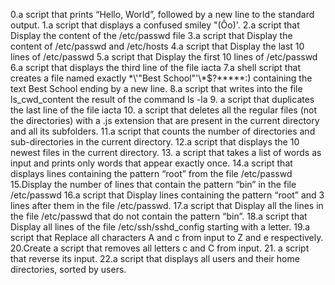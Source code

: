 0.a script that prints “Hello, World”, followed by a new line to the standard output.
1.a script that displays a confused smiley "(Ôo)'.
2.a script that Display the content of the /etc/passwd file
3.a script that Display the content of /etc/passwd and /etc/hosts
4.a script that Display the last 10 lines of /etc/passwd
5.a script that Display the first 10 lines of /etc/passwd
6.a script that displays the third line of the file iacta
7.a shell script that creates a file named exactly \*\\'"Best School"\'\\*$\?\*\*\*\*\*:) containing the text Best School ending by a new line.
8.a script that writes into the file ls_cwd_content the result of the command ls -la
9. a script that duplicates the last line of the file iacta
10. a script that deletes all the regular files (not the directories) with a .js extension that are present in the current directory and all its subfolders.
11.a script that counts the number of directories and sub-directories in the current directory.
12.a script that displays the 10 newest files in the current directory.
13. a script that takes a list of words as input and prints only words that appear exactly once.
14.a script that displays  lines containing the pattern “root” from the file /etc/passwd
15.Display the number of lines that contain the pattern “bin” in the file /etc/passwd
16.a script that Display lines containing the pattern “root” and 3 lines after them in the file /etc/passwd.
17.a script that Display all the lines in the file /etc/passwd that do not contain the pattern “bin”.
18.a script that Display all lines of the file /etc/ssh/sshd_config starting with a letter.
19.a script that Replace all characters A and c from input to Z and e respectively.
20.Create a script that removes all letters c and C from input.
21. a script that reverse its input.
22.a script that displays all users and their home directories, sorted by users.

